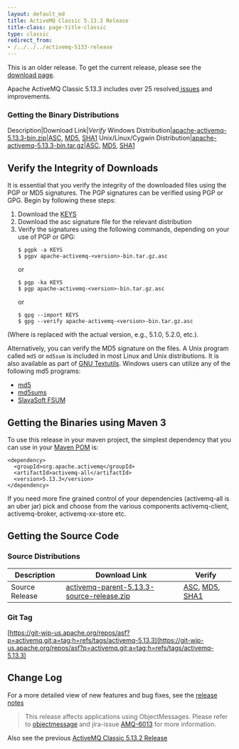 ```yaml
---
layout: default_md
title: ActiveMQ Classic 5.13.3 Release 
title-class: page-title-classic
type: classic
redirect_from:
- /../../../activemq-5133-release
---
```


<div class="alert alert-warning">
  This is an older release. To get the current release, please see the <a href="{{site.baseurl}}/components/classic/download" class="alert-link">download page</a>.
</div>

Apache ActiveMQ Classic 5.13.3 includes over 25 resolved[ issues](https://issues.apache.org/jira/secure/ReleaseNote.jspa?projectId=12311210&version=12335045) and improvements.

### Getting the Binary Distributions

Description|Download Link|_Verify_
Windows Distribution|[apache-activemq-5.13.3-bin.zip](https://archive.apache.org/dist/activemq/5.13.3/apache-activemq-5.13.3-bin.zip)|[ASC](https://archive.apache.org/dist/activemq/5.13.3/apache-activemq-5.13.3-bin.zip.asc), [MD5](https://archive.apache.org/dist/activemq/5.13.3/apache-activemq-5.13.3-bin.zip.md5), [SHA1](https://archive.apache.org/dist/activemq/5.13.3/apache-activemq-5.13.3-bin.zip.sha1)
Unix/Linux/Cygwin Distribution|[apache-activemq-5.13.3-bin.tar.gz](https://archive.apache.org/dist/activemq/5.13.3/apache-activemq-5.13.3-bin.tar.gz)|[ASC](https://archive.apache.org/dist/activemq/5.13.3/apache-activemq-5.13.3-bin.tar.gz.asc), [MD5](https://archive.apache.org/dist/activemq/5.13.3/apache-activemq-5.13.3-bin.tar.gz.md5), [SHA1](https://archive.apache.org/dist/activemq/5.13.3/apache-activemq-5.13.3-bin.tar.gz.sha1)

Verify the Integrity of Downloads
---------------------------------

It is essential that you verify the integrity of the downloaded files using the PGP or MD5 signatures. The PGP signatures can be verified using PGP or GPG. Begin by following these steps:

1.  Download the [KEYS](http://www.apache.org/dist/activemq/KEYS)
2.  Download the asc signature file for the relevant distribution
3.  Verify the signatures using the following commands, depending on your use of PGP or GPG:
    ```
    $ pgpk -a KEYS
    $ pgpv apache-activemq-<version>-bin.tar.gz.asc
    ```
    or
    ```
    $ pgp -ka KEYS
    $ pgp apache-activemq-<version>-bin.tar.gz.asc
    ```
    or
    ```
    $ gpg --import KEYS
    $ gpg --verify apache-activemq-<version>-bin.tar.gz.asc
    ```

(Where <version> is replaced with the actual version, e.g., 5.1.0, 5.2.0, etc.).

Alternatively, you can verify the MD5 signature on the files. A Unix program called `md5` or `md5sum` is included in most Linux and Unix distributions. It is also available as part of [GNU Textutils](http://www.gnu.org/software/textutils/textutils.html). Windows users can utilize any of the following md5 programs:

*   [md5](http://www.fourmilab.ch/md5/)
*   [md5sums](http://www.pc-tools.net/win32/md5sums/)
*   [SlavaSoft FSUM](http://www.slavasoft.com/fsum/)

Getting the Binaries using Maven 3
----------------------------------

To use this release in your maven project, the simplest dependency that you can use in your [Maven POM](http://maven.apache.org/guides/introduction/introduction-to-the-pom.html) is:
```
<dependency>
  <groupId>org.apache.activemq</groupId>
  <artifactId>activemq-all</artifactId>
  <version>5.13.3</version>
</dependency>
```
If you need more fine grained control of your dependencies (activemq-all is an uber jar) pick and choose from the various components activemq-client, activemq-broker, activemq-xx-store etc.

Getting the Source Code
-----------------------

### Source Distributions

Description|Download Link|Verify
---|---|---
Source Release|[activemq-parent-5.13.3-source-release.zip](https://archive.apache.org/dist/activemq/5.13.3/activemq-parent-5.13.3-source-release.zip)|[ASC](https://archive.apache.org/dist/activemq/5.13.3/activemq-parent-5.13.3-source-release.zip.asc), [MD5](https://archive.apache.org/dist/activemq/5.13.3/activemq-parent-5.13.3-source-release.zip.md5), [SHA1](https://archive.apache.org/dist/activemq/5.13.3/activemq-parent-5.13.3-source-release.zip.sha1)

### Git Tag

[https://git-wip-us.apache.org/repos/asf?p=activemq.git;a=tag;h=refs/tags/activemq-5.13.3](https://git-wip-us.apache.org/repos/asf?p=activemq.git;a=tag;h=refs/tags/activemq-5.13.3)

Change Log
----------

For a more detailed view of new features and bug fixes, see the [release notes](https://issues.apache.org/jira/secure/ReleaseNote.jspa?projectId=12311210&version=12335045)

> This release affects applications using ObjectMessages. Please refer to [objectmessage](objectmessage) and jira-issue [AMQ-6013](https://issues.apache.org/jira/browse/AMQ-6013) for more information.

Also see the previous [ActiveMQ Classic 5.13.2 Release](classic-05-13-02)


